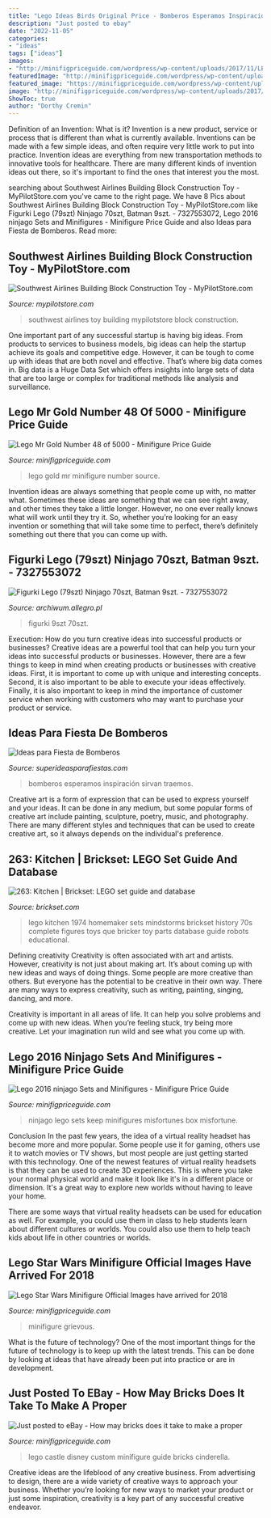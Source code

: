 ```yaml
---
title: "Lego Ideas Birds Original Price - Bomberos Esperamos Inspiración Sirvan Traemos"
description: "Just posted to ebay"
date: "2022-11-05"
categories:
- "ideas"
tags: ["ideas"]
images:
- "http://minifigpriceguide.com/wordpress/wp-content/uploads/2017/11/LEGO-Star-Wars-General-Grievous-Combat-Speeder-75199-2.jpg"
featuredImage: "http://minifigpriceguide.com/wordpress/wp-content/uploads/2017/11/LEGO-Star-Wars-General-Grievous-Combat-Speeder-75199-2.jpg"
featured_image: "https://minifigpriceguide.com/wordpress/wp-content/uploads/2016/07/Custom-Disney-50000-brick-Lego-Cinderella-Castle-Copy-672x372.jpg"
image: "http://minifigpriceguide.com/wordpress/wp-content/uploads/2017/11/LEGO-Star-Wars-General-Grievous-Combat-Speeder-75199-2.jpg"
ShowToc: true
author: "Dorthy Cremin"
---
```



Definition of an Invention: What is it?
Invention is a new product, service or process that is different than what is currently available. Inventions can be made with a few simple ideas, and often require very little work to put into practice. Invention ideas are everything from new transportation methods to innovative tools for healthcare. There are many different kinds of invention ideas out there, so it's important to find the ones that interest you the most.

	

		
searching about Southwest Airlines Building Block Construction Toy - MyPilotStore.com you've came to the right page. We have 8 Pics about Southwest Airlines Building Block Construction Toy - MyPilotStore.com like Figurki Lego (79szt) Ninjago 70szt, Batman 9szt. - 7327553072, Lego 2016 ninjago Sets and Minifigures - Minifigure Price Guide and also Ideas para Fiesta de Bomberos. Read more:
		
    
## Southwest Airlines Building Block Construction Toy - MyPilotStore.com

<img loading=lazy src="https://images.mypilotstore.com/hr/14385-highres2.jpg?scale.width=75" onerror="this.onerror=null;this.src='https://tse3.mm.bing.net/th?id=OIP.3_mQBxaZqHgQ1NGXBZfXrwHaE8&amp;pid=15.1';" alt="Southwest Airlines Building Block Construction Toy - MyPilotStore.com">

_Source: mypilotstore.com_

>southwest airlines toy building mypilotstore block construction. 

	

One important part of any successful startup is having big ideas. From products to services to business models, big ideas can help the startup achieve its goals and competitive edge. However, it can be tough to come up with ideas that are both novel and effective. That’s where big data comes in. Big data is a Huge Data Set which offers insights into large sets of data that are too large or complex for traditional methods like analysis and surveillance.

    
## Lego Mr Gold Number 48 Of 5000 - Minifigure Price Guide

<img loading=lazy src="http://minifigpriceguide.com/wordpress/wp-content/uploads/2016/04/Lego-Mr-Gold-0048-of-5000.jpg" onerror="this.onerror=null;this.src='https://tse3.mm.bing.net/th?id=OIP.IvhBblODrYsjiehOhO9S0AHaGk&amp;pid=15.1';" alt="Lego Mr Gold Number 48 of 5000 - Minifigure Price Guide">

_Source: minifigpriceguide.com_

>lego gold mr minifigure number source. 

	

Invention ideas are always something that people come up with, no matter what. Sometimes these ideas are something that we can see right away, and other times they take a little longer. However, no one ever really knows what will work until they try it. So, whether you’re looking for an easy invention or something that will take some time to perfect, there’s definitely something out there that you can come up with.

    
## Figurki Lego (79szt) Ninjago 70szt, Batman 9szt. - 7327553072

<img loading=lazy src="https://2.allegroimg.com/s1024/0c12ce/44cbe90f414fa9218c9e9cd4e8a2" onerror="this.onerror=null;this.src='https://tse4.mm.bing.net/th?id=OIP.aQBeOOfn_YY1xykl09MOVAHaFj&amp;pid=15.1';" alt="Figurki Lego (79szt) Ninjago 70szt, Batman 9szt. - 7327553072">

_Source: archiwum.allegro.pl_

>figurki 9szt 70szt. 

	

Execution: How do you turn creative ideas into successful products or businesses?
Creative ideas are a powerful tool that can help you turn your ideas into successful products or businesses. However, there are a few things to keep in mind when creating products or businesses with creative ideas. First, it is important to come up with unique and interesting concepts. Second, it is also important to be able to execute your ideas effectively. Finally, it is also important to keep in mind the importance of customer service when working with customers who may want to purchase your product or service.

    
## Ideas Para Fiesta De Bomberos

<img loading=lazy src="https://1.bp.blogspot.com/-oPErC-zKb50/XXLF4ICCN6I/AAAAAAAAOzA/aeUXuFJ_N3g7ll2yQcBlaFWdDKUA37b4gCLcBGAs/s1600/4.jpg" onerror="this.onerror=null;this.src='https://tse2.mm.bing.net/th?id=OIP.fpMx8hSgNlWzhs1QrfK6CgHaJ4&amp;pid=15.1';" alt="Ideas para Fiesta de Bomberos">

_Source: superideasparafiestas.com_

>bomberos esperamos inspiración sirvan traemos. 

	

Creative art is a form of expression that can be used to express yourself and your ideas. It can be done in any medium, but some popular forms of creative art include painting, sculpture, poetry, music, and photography. There are many different styles and techniques that can be used to create creative art, so it always depends on the individual's preference.

    
## 263: Kitchen | Brickset: LEGO Set Guide And Database

<img loading=lazy src="https://images.brickset.com/sets/images/263-1.jpg" onerror="this.onerror=null;this.src='https://tse3.mm.bing.net/th?id=OIP.Tbe-J13ks0G9NwaH1ri_fQHaE3&amp;pid=15.1';" alt="263: Kitchen | Brickset: LEGO set guide and database">

_Source: brickset.com_

>lego kitchen 1974 homemaker sets mindstorms brickset history 70s complete figures toys que bricker toy parts database guide robots educational. 

	

Defining creativity
Creativity is often associated with art and artists. However, creativity is not just about making art. It’s about coming up with new ideas and ways of doing things.
Some people are more creative than others. But everyone has the potential to be creative in their own way. There are many ways to express creativity, such as writing, painting, singing, dancing, and more.

Creativity is important in all areas of life. It can help you solve problems and come up with new ideas. When you’re feeling stuck, try being more creative. Let your imagination run wild and see what you come up with.

    
## Lego 2016 Ninjago Sets And Minifigures - Minifigure Price Guide

<img loading=lazy src="http://minifigpriceguide.com/wordpress/wp-content/uploads/2015/12/LEGO-Ninjago-Misfortunes-Keep-70605-box-art.jpg" onerror="this.onerror=null;this.src='https://tse3.mm.bing.net/th?id=OIP.1YhJb_pM9zPim7Q3qroXHQHaHa&amp;pid=15.1';" alt="Lego 2016 ninjago Sets and Minifigures - Minifigure Price Guide">

_Source: minifigpriceguide.com_

>ninjago lego sets keep minifigures misfortunes box misfortune. 

	

Conclusion
In the past few years, the idea of a virtual reality headset has become more and more popular. Some people use it for gaming, others use it to watch movies or TV shows, but most people are just getting started with this technology. 
One of the newest features of virtual reality headsets is that they can be used to create 3D experiences. This is where you take your normal physical world and make it look like it's in a different place or dimension. It's a great way to explore new worlds without having to leave your home. 

There are some ways that virtual reality headsets can be used for education as well. For example, you could use them in class to help students learn about different cultures or worlds. You could also use them to help teach kids about life in other countries or worlds.

    
## Lego Star Wars Minifigure Official Images Have Arrived For 2018

<img loading=lazy src="http://minifigpriceguide.com/wordpress/wp-content/uploads/2017/11/LEGO-Star-Wars-General-Grievous-Combat-Speeder-75199-2.jpg" onerror="this.onerror=null;this.src='https://tse4.mm.bing.net/th?id=OIP.7GB5Sx--xxC66Z-FTEPvQgHaEK&amp;pid=15.1';" alt="Lego Star Wars Minifigure Official Images have arrived for 2018">

_Source: minifigpriceguide.com_

>minifigure grievous. 

	

What is the future of technology?
One of the most important things for the future of technology is to keep up with the latest trends. This can be done by looking at ideas that have already been put into practice or are in development.

    
## Just Posted To EBay - How May Bricks Does It Take To Make A Proper

<img loading=lazy src="https://minifigpriceguide.com/wordpress/wp-content/uploads/2016/07/Custom-Disney-50000-brick-Lego-Cinderella-Castle-Copy-672x372.jpg" onerror="this.onerror=null;this.src='https://tse2.mm.bing.net/th?id=OIP.whrueVZoiVs_qT2Zn9djTQHaEG&amp;pid=15.1';" alt="Just posted to eBay - How may bricks does it take to make a proper">

_Source: minifigpriceguide.com_

>lego castle disney custom minifigure guide bricks cinderella. 

	

Creative ideas are the lifeblood of any creative business. From advertising to design, there are a wide variety of creative ways to approach your business. Whether you’re looking for new ways to market your product or just some inspiration, creativity is a key part of any successful creative endeavor.

